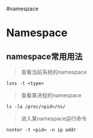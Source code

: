 #namespace
# Namespace
## namespace常用用法
>查看当前系统的namespace
```
lsns -t <type>
```
>查看某进程的namespace
```
ls -la /proc/<pid>/ns/
```
>进入某namespace运行命令
```
nsnter -t <pid> -n ip addr
```
